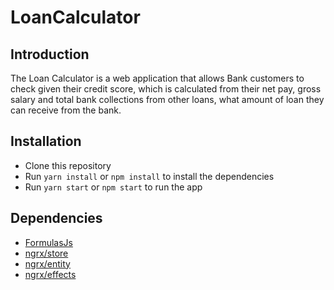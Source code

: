 # LoanCalculator

## Introduction

The Loan Calculator is a web application that allows Bank customers to check given their credit score, which is calculated from their net pay, gross salary and total bank collections from other loans, what amount of loan they can receive from the bank.

## Installation

- Clone this repository
- Run `yarn install` or `npm install` to install the dependencies
- Run `yarn start` or `npm start` to run the app

## Dependencies

- [FormulasJs](https://www.npmjs.com/package/@formulajs/formulajs)
- [ngrx/store](https://ngrx.io/guide/store/)
- [ngrx/entity](https://ngrx.io/guide/entity)
- [ngrx/effects](https://ngrx.io/guide/effects)
